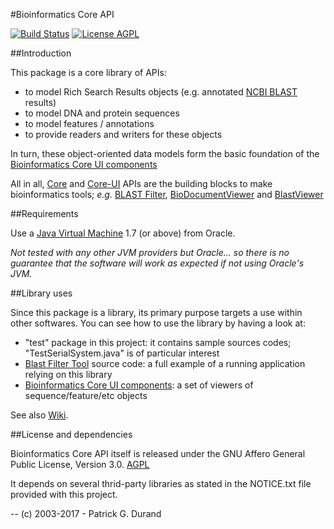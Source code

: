 #Bioinformatics Core API

[![Build Status](https://travis-ci.org/pgdurand/Bioinformatics-Core-API.svg?branch=master)](https://travis-ci.org/pgdurand/Bioinformatics-Core-API)
[![License AGPL](https://img.shields.io/badge/license-Affero%20GPL%203.0-blue.svg)](https://www.gnu.org/licenses/agpl-3.0.txt)

##Introduction

This package is a core library of APIs:

* to model Rich Search Results objects (e.g. annotated [NCBI BLAST](http://blast.ncbi.nlm.nih.gov/Blast.cgi) results) 
* to model DNA and protein sequences
* to model features / annotations
* to provide readers and writers for these objects

In turn, these object-oriented data models form the basic foundation of the [Bioinformatics Core UI components](https://github.com/pgdurand/Bioinformatics-UI-API)

All in all, [Core](https://github.com/pgdurand/Bioinformatics-Core-API) and [Core-UI](https://github.com/pgdurand/Bioinformatics-UI-API) APIs are the building blocks to make bioinformatics tools;  *e.g.* [BLAST Filter](https://github.com/pgdurand/BLAST-Filter-Tool), [BioDocumentViewer](https://github.com/pgdurand/BioDocumentViewer) and [BlastViewer](https://github.com/pgdurand/BlastViewer)

##Requirements

Use a [Java Virtual Machine](http://www.oracle.com/technetwork/java/javase/downloads/index.html) 1.7 (or above) from Oracle. 

*Not tested with any other JVM providers but Oracle... so there is no guarantee that the software will work as expected if not using Oracle's JVM.*

##Library uses

Since this package is a library, its primary purpose targets a use within other softwares. You can see how to use the library by having a look at:

* "test" package in this project: it contains sample sources codes; "TestSerialSystem.java" is of particular interest
* [Blast Filter Tool](https://github.com/pgdurand/BLAST-Filter-Tool) source code: a full example of a running application relying on this library
* [Bioinformatics Core UI components](https://github.com/pgdurand/Bioinformatics-UI-API): a set of viewers of sequence/feature/etc objects


See also [Wiki](https://github.com/pgdurand/Bioinformatics-Core-API/wiki).

##License and dependencies

Bioinformatics Core API itself is released under the GNU Affero General Public License, Version 3.0. [AGPL](https://www.gnu.org/licenses/agpl-3.0.txt)

It depends on several thrid-party libraries as stated in the NOTICE.txt file provided with this project.

--
(c) 2003-2017 - Patrick G. Durand
